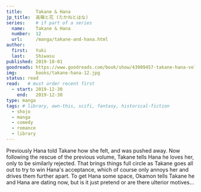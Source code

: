 ```yaml
---
title:     Takane & Hana
jp_title:  高嶺と花 (たかねとはな)
series:    # if part of a series
  name:    Takane & Hana
  number:  12
  url:     /manga/takane-and-hana.html
author: 
  first:   Yuki
  last:    Shiwasu
published: 2019-10-01 
goodreads: https://www.goodreads.com/book/show/43909457-takane-hana-vol-12
img:       books/takane-hana-12.jpg
status: read
read:   # must order recent first
  - start: 2019-12-30  
    end:   2019-12-30 
type: manga
tags: # library, own-this, scifi, fantasy, historical-fiction
  - shojo
  - manga
  - comedy
  - romance
  - library
---
```


Previously Hana told Takane how she felt, and was pushed away. Now following the rescue of the previous volume, Takane tells Hana he loves her, only to be similarly rejected. That brings things full circle as Takane goes all out to try to win Hana's acceptance, which of course only annoys her and drives them further apart. To get Hana some space, Okamon tells Takane he and Hana are dating now, but is it just pretend or are there ulterior motives...
